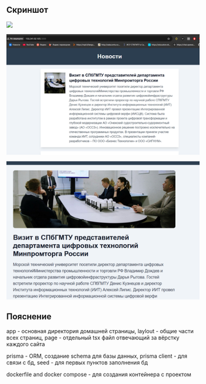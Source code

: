 ## Скриншот

![](https://github.com/Zhastik/zhaslan_dusaev_20421_news/blob/main/News.gif)

![alt text](https://github.com/Zhastik/zhaslan_dusaev_20421_news/blob/main/home.png)

![alt text](https://github.com/Zhastik/zhaslan_dusaev_20421_news/blob/main/page.png)

## Пояснение

app - основная директория домашней страницы, laylout - общие части всех страниц, page - отдельный tsx файл отвечающий за вёрстку каждого сайта

prisma - ORM, создание schema для базы данных, prisma client - для связи с бд, seed - для первых пунктов заполнения бд

dockerfile and docker compose - для создания контейнера с проектом
